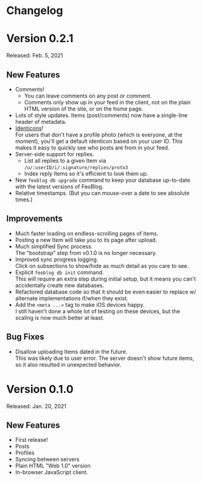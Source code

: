 Changelog
=========

Version 0.2.1
=============

Released: Feb. 5, 2021

New Features
------------

 * Comments!
    * You can leave comments on any post or comment.
    * Comments only show up in your feed in the client, not on the plain HTML
      version of the site, or on the home page.
 * Lots of style updates. Items (post/comments) now have a single-line header of
   metadata.
 * [Identicons]!  
   For users that don't have a profile photo (which is everyone, at the moment),
   you'll get a default identicon based on your user ID. This makes it easy to
   quickly see who posts are from in your feed.
 * Server-side support for replies.
   * List all replies to a given Item via `/u/:userID/i/:signature/replies/proto3`
   * Index reply Items so it's efficient to look them up.
 * New `feoblog db upgrade` command to keep your database up-to-date with the
   latest versions of FeoBlog.
 * Relative timestamps. (But you can mouse-over a date to see absolute times.)

[Identicons]: https://en.wikipedia.org/wiki/Identicon


Improvements
------------

 * Much faster loading on endless-scrolling pages of items.
 * Posting a new Item will take you to its page after upload.
 * Much simplified Sync process.  
   The "bootstrap" step from v0.1.0 is no longer necessary.
 * Improved sync progress logging.  
   Click on subsections to show/hide as much detail as you care to see.
 * Explicit `feoblog db init` command.  
   This will require an extra step during initial setup, but it means you can't
   accidentally create new databases.
 * Refactored database code so that it should be even easier to replace w/
   alternate implementations if/when they exist.
 * Add the `<meta ...>` tag to make iOS devices happy.  
   I still haven't done a whole lot of testing on these devices, but the scaling
   is now much better at least.

Bug Fixes
---------

 * Disallow uploading Items dated in the future.  
   This was likely due to user error. The server doesn't show future items, so it
   also resulted in unexpected behavior.

Version 0.1.0
=============

Released: Jan. 20, 2021

New Features
------------

 * First release!
 * Posts
 * Profiles
 * Syncing between servers
 * Plain HTML "Web 1.0" version
 * In-browser JavaScript client.
